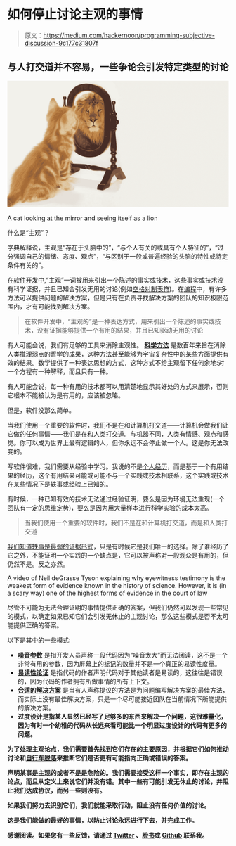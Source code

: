 # 如何停止讨论主观的事情

> 原文：<https://medium.com/hackernoon/programming-subjective-discussion-9c177c31807f>

## 与人打交道并不容易，一些争论会引发特定类型的讨论

![](img/35c5a94dee8690e07ca16ca50d201c4f.png)

A cat looking at the mirror and seeing itself as a lion

什么是“主观”？

字典解释说，主观是“存在于头脑中的”，“与个人有关的或具有个人特征的”，“过分强调自己的情绪、态度、观点”，“与区别于一般或普遍经验的头脑的特性或特定条件有关的”。

在[软件开发](https://hackernoon.com/tagged/software-development)中,“主观”一词被用来引出一个陈述的事实或技术，这些事实或技术没有科学证据，并且已知会引发无用的讨论(例如[空格对制表符](https://www.youtube.com/watch?v=SsoOG6ZeyUI))。在[编程](https://hackernoon.com/tagged/programming)中，有许多方法可以提供问题的解决方案，但是只有在负责寻找解决方案的团队的知识极限范围内，才有可能找到解决方案。

> 在软件开发中，“主观的”是一种表达方式，用来引出一个陈述的事实或技术，没有证据能够提供一个有用的结果，并且已知驱动无用的讨论

有人可能会说，我们有足够的工具来消除主观性。 [**科学方法**](https://en.wikipedia.org/wiki/Scientific_method) 是数百年来旨在消除人类推理弱点的哲学的成果，这种方法甚至能够为宇宙复杂性中的某些方面提供有效的结果。数学提供了一种表达思想的方式，这种方式不给主观留下任何余地:对一个方程有一种解释，而且只有一种。

有人可能会说，每一种有用的技术都可以用清楚地显示其好处的方式来展示，否则它根本不能被认为是有用的，应该被忽略。

但是，软件没那么简单。

当我们使用一个重要的软件时，我们不是在和计算机打交道——计算机会做我们让它做的任何事情——我们是在和人类打交道。与机器不同，人类有情感、观点和感觉。你可以成为世界上最有逻辑的人，但你永远不会停止做一个人。这是你无法改变的。

写软件很难，我们需要从经验中学习。我说的不是[个人经历](/@fagnerbrack/personal-experience-doesnt-matter-cb060b42f99a)，而是基于一个有用结果的经历，这个有用结果可能或可能不与一个实践或技术相联系，这个实践或技术在某些情况下是轶事或经验上已知的。

有时候，一种已知有效的技术无法通过经验证明，要么是因为环境无法重现(一个团队有一定的思维定势)，要么是因为用大量样本进行科学实验的成本太高。

> 当我们使用一个重要的软件时，我们不是在和计算机打交道，而是和人类打交道

[我们知道轶事是最弱的证据形式](https://youtu.be/NSJElZwEI8o?t=2m49s)，只是有时候它是我们唯一的选择。除了谁经历了它之外，不能证明一个实践的一个缺点是，它可以被声称对一般观众是有用的，但仍然不是。反之亦然。

A video of Neil deGrasse Tyson explaining why eyewitness testimony is the weakest form of evidence known in the history of science. However, it is (in a scary way) one of the highest forms of evidence in the court of law

尽管不可能为无法合理证明的事情提供正确的答案，但我们仍然可以发现一些常见的模式，以确定如果已知它们会引发无休止的主观讨论，那么这些模式是否不太可能提供正确的答案。

以下是其中的一些模式:

*   [**噪音参数**](https://hackernoon.com/the-noise-argument-2d547fa69414) 是指开发人员声称一段代码因为“噪音太大”而无法阅读，这不是一个非常有用的参数，因为屏幕上的[标记](http://www.webopedia.com/TERM/T/token.html)的数量并不是一个真正的易读性度量。
*   [**易读性论证**](/@fagnerbrack/the-legibility-argument-d1ec889b9c8a) 是指代码的作者声明代码对于其他读者是易读的，这往往是错误的，因为代码的作者拥有所做事情的所有上下文。
*   [**合适的解决方案**](https://hackernoon.com/how-to-destroy-the-myth-of-the-proper-solution-94ca958def1f) 是当有人声称提议的方法是为问题编写解决方案的最佳方法，而实际上没有最佳解决方案，只是一个尽可能接近团队在当前情况下所能提供的解决方案。
*   [](/@fagnerbrack/how-to-accept-over-engineering-for-what-it-really-is-6fca9a919263)****过度设计是指某人显然已经写了足够多的东西来解决一个问题，这很难量化，因为有时一个幼稚的代码从长远来看可能比一个明显过度设计的代码有更多的问题。****

****为了处理主观论点，我们需要首先找到它们存在的主要原因，并根据它们如何推动讨论和[自行车脱落](https://en.wikipedia.org/wiki/Law_of_triviality)来推断它们是否更有可能指向正确或错误的答案。****

****声明某事是主观的或者不是是危险的。我们需要接受这样一个事实，即存在主观的论点，而且从定义上来说它们并没有错。其中一些有可能引发无休止的讨论，并阻止我们达成协议，而另一些则没有。****

****如果我们努力去识别它们，我们就能采取行动，阻止没有任何价值的讨论。****

****这是我们能做的最好的事情，以防止讨论永远进行下去，并完成工作。****

****感谢阅读。如果您有一些反馈，请通过 [Twitter](https://twitter.com/FagnerBrack) 、[脸书](https://www.facebook.com/fagner.brack)或 [Github](http://github.com/FagnerMartinsBrack) 联系我。****